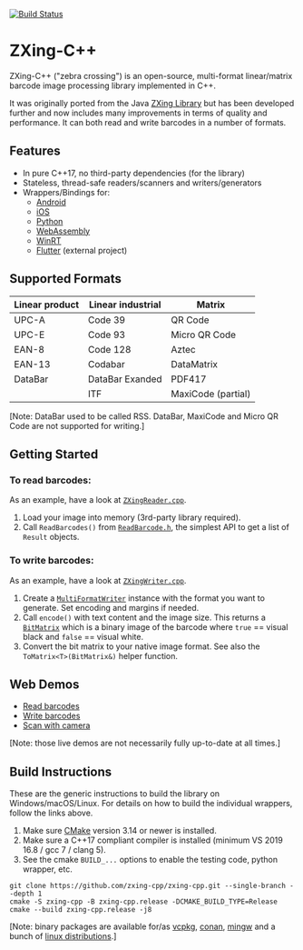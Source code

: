 [![Build Status](https://github.com/zxing-cpp/zxing-cpp/workflows/CI/badge.svg?branch=master)](https://github.com/zxing-cpp/zxing-cpp/actions?query=workflow%3ACI)

# ZXing-C++

ZXing-C++ ("zebra crossing") is an open-source, multi-format linear/matrix barcode image processing library implemented in C++.

It was originally ported from the Java [ZXing Library](https://github.com/zxing/zxing) but has been developed further and now includes many improvements in terms of quality and performance. It can both read and write barcodes in a number of formats.

## Features

* In pure C++17, no third-party dependencies (for the library)
* Stateless, thread-safe readers/scanners and writers/generators
* Wrappers/Bindings for:
  * [Android](wrappers/android/README.md)
  * [iOS](wrappers/ios/README.md)
  * [Python](wrappers/python/README.md)
  * [WebAssembly](wrappers/wasm/README.md)
  * [WinRT](wrappers/winrt/README.md)
  * [Flutter](https://pub.dev/packages/flutter_zxing) (external project)

## Supported Formats

| Linear product | Linear industrial | Matrix             |
|----------------|-------------------|--------------------|
| UPC-A          | Code 39           | QR Code            |
| UPC-E          | Code 93           | Micro QR Code      |
| EAN-8          | Code 128          | Aztec              |
| EAN-13         | Codabar           | DataMatrix         |
| DataBar        | DataBar Exanded   | PDF417             |
|                | ITF               | MaxiCode (partial) |

[Note: DataBar used to be called RSS. DataBar, MaxiCode and Micro QR Code are not supported for writing.]

## Getting Started

### To read barcodes:
As an example, have a look at [`ZXingReader.cpp`](example/ZXingReader.cpp).
1. Load your image into memory (3rd-party library required).
2. Call `ReadBarcodes()` from [`ReadBarcode.h`](core/src/ReadBarcode.h), the simplest API to get a list of `Result` objects.

### To write barcodes:
As an example, have a look at [`ZXingWriter.cpp`](example/ZXingWriter.cpp).
1. Create a [`MultiFormatWriter`](core/src/MultiFormatWriter.h) instance with the format you want to generate. Set encoding and margins if needed.
2. Call `encode()` with text content and the image size. This returns a [`BitMatrix`](core/src/BitMatrix.h) which is a binary image of the barcode where `true` == visual black and `false` == visual white.
3. Convert the bit matrix to your native image format. See also the `ToMatrix<T>(BitMatrix&)` helper function.

## Web Demos
- [Read barcodes](https://zxing-cpp.github.io/zxing-cpp/demo_reader.html)
- [Write barcodes](https://zxing-cpp.github.io/zxing-cpp/demo_writer.html)
- [Scan with camera](https://zxing-cpp.github.io/zxing-cpp/zxing_viddemo.html)

[Note: those live demos are not necessarily fully up-to-date at all times.]

## Build Instructions
These are the generic instructions to build the library on Windows/macOS/Linux. For details on how to build the individual wrappers, follow the links above.

1. Make sure [CMake](https://cmake.org) version 3.14 or newer is installed.
2. Make sure a C++17 compliant compiler is installed (minimum VS 2019 16.8 / gcc 7 / clang 5).
3. See the cmake `BUILD_...` options to enable the testing code, python wrapper, etc.

```
git clone https://github.com/zxing-cpp/zxing-cpp.git --single-branch --depth 1
cmake -S zxing-cpp -B zxing-cpp.release -DCMAKE_BUILD_TYPE=Release
cmake --build zxing-cpp.release -j8
```

[Note: binary packages are available for/as
[vcpkg](https://github.com/Microsoft/vcpkg/tree/master/ports/nu-book-zxing-cpp),
[conan](https://github.com/conan-io/conan-center-index/tree/master/recipes/zxing-cpp),
[mingw](https://github.com/msys2/MINGW-packages/tree/master/mingw-w64-zxing-cpp) and a bunch of
[linux distributions](https://repology.org/project/zxing-cpp-nu-book/versions).]
